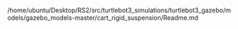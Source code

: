 /home/ubuntu/Desktop/RS2/src/turtlebot3_simulations/turtlebot3_gazebo/models/gazebo_models-master/cart_rigid_suspension/Readme.md